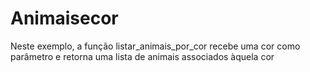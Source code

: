 # Animaisecor
Neste exemplo, a função listar_animais_por_cor recebe uma cor como parâmetro e retorna uma lista de animais associados àquela cor
